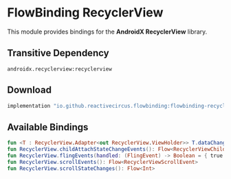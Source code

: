 # FlowBinding RecyclerView

This module provides bindings for the **AndroidX RecyclerView** library.

## Transitive Dependency

`androidx.recyclerview:recyclerview`

## Download

```groovy
implementation "io.github.reactivecircus.flowbinding:flowbinding-recyclerview:${flowbinding_version}"
```

## Available Bindings

```kotlin
fun <T : RecyclerView.Adapter<out RecyclerView.ViewHolder>> T.dataChanges(): InitialValueFlow<T>
fun RecyclerView.childAttachStateChangeEvents(): Flow<RecyclerViewChildAttachStateChangeEvent>
fun RecyclerView.flingEvents(handled: (FlingEvent) -> Boolean = { true }): Flow<FlingEvent>
fun RecyclerView.scrollEvents(): Flow<RecyclerViewScrollEvent>
fun RecyclerView.scrollStateChanges(): Flow<Int>
```
